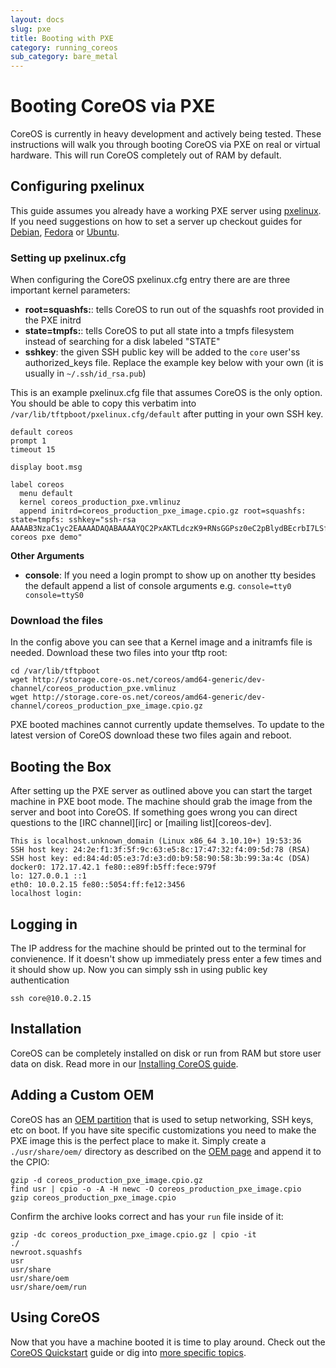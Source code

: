 ```yaml
---
layout: docs
slug: pxe
title: Booting with PXE
category: running_coreos
sub_category: bare_metal
---
```


# Booting CoreOS via PXE

CoreOS is currently in heavy development and actively being tested.
These instructions will walk you through booting CoreOS via PXE on real or virtual hardware.
This will run CoreOS completely out of RAM by default.

## Configuring pxelinux

This guide assumes you already have a working PXE server using [pxelinux][pxelinux].
If you need suggestions on how to set a server up checkout guides for [Debian][debian-pxe], [Fedora][fedora-pxe] or [Ubuntu][ubuntu-pxe].

[debian-pxe]: http://www.debian-administration.org/articles/478
[ubuntu-pxe]: https://help.ubuntu.com/community/PXEInstallServer
[fedora-pxe]: http://docs.fedoraproject.org/en-US/Fedora/7/html/Installation_Guide/ap-pxe-server.html
[pxelinux]: http://www.syslinux.org/wiki/index.php/PXELINUX

### Setting up pxelinux.cfg

When configuring the CoreOS pxelinux.cfg entry there are are three important kernel parameters:

- **root=squashfs:**: tells CoreOS to run out of the squashfs root provided in the PXE initrd
- **state=tmpfs:**: tells CoreOS to put all state into a tmpfs filesystem instead of searching for a disk labeled "STATE"
- **sshkey**: the given SSH public key will be added to the `core` user'ss authorized_keys file. Replace the example key below with your own (it is usually in `~/.ssh/id_rsa.pub`)

This is an example pxelinux.cfg file that assumes CoreOS is the only option.
You should be able to copy this verbatim into `/var/lib/tftpboot/pxelinux.cfg/default` after putting in your own SSH key.

```
default coreos
prompt 1
timeout 15

display boot.msg

label coreos
  menu default
  kernel coreos_production_pxe.vmlinuz
  append initrd=coreos_production_pxe_image.cpio.gz root=squashfs: state=tmpfs: sshkey="ssh-rsa AAAAB3NzaC1yc2EAAAADAQABAAAAYQC2PxAKTLdczK9+RNsGGPsz0eC2pBlydBEcrbI7LSfiN7Bo5hQQVjki+Xpnp8EEYKpzu6eakL8MJj3E28wT/vNklT1KyMZrXnVhtsmOtBKKG/++odpaavdW2/AU0l7RZiE= coreos pxe demo"
```

**Other Arguments**

- **console**: If you need a login prompt to show up on another tty besides the default append a list of console arguments e.g. `console=tty0 console=ttyS0`

### Download the files

In the config above you can see that a Kernel image and a initramfs file is needed.
Download these two files into your tftp root:

```
cd /var/lib/tftpboot
wget http://storage.core-os.net/coreos/amd64-generic/dev-channel/coreos_production_pxe.vmlinuz
wget http://storage.core-os.net/coreos/amd64-generic/dev-channel/coreos_production_pxe_image.cpio.gz
```

PXE booted machines cannot currently update themselves.
To update to the latest version of CoreOS download these two files again and reboot.

## Booting the Box

After setting up the PXE server as outlined above you can start the target machine in PXE boot mode.
The machine should grab the image from the server and boot into CoreOS.
If something goes wrong you can direct questions to the [IRC channel][irc] or [mailing list][coreos-dev].

```
This is localhost.unknown_domain (Linux x86_64 3.10.10+) 19:53:36
SSH host key: 24:2e:f1:3f:5f:9c:63:e5:8c:17:47:32:f4:09:5d:78 (RSA)
SSH host key: ed:84:4d:05:e3:7d:e3:d0:b9:58:90:58:3b:99:3a:4c (DSA)
docker0: 172.17.42.1 fe80::e89f:b5ff:fece:979f
lo: 127.0.0.1 ::1
eth0: 10.0.2.15 fe80::5054:ff:fe12:3456
localhost login:
```

## Logging in

The IP address for the machine should be printed out to the terminal for convienence.
If it doesn't show up immediately press enter a few times and it should show up.
Now you can simply ssh in using public key authentication

```
ssh core@10.0.2.15
```

## Installation

CoreOS can be completely installed on disk or run from RAM but store user data on disk. Read more in our [Installing CoreOS guide](/docs/running-coreos/bare-metal/installing-to-disk).

## Adding a Custom OEM

CoreOS has an [OEM partition][oem] that is used to setup networking, SSH keys, etc on boot.
If you have site specific customizations you need to make the PXE image this is the perfect place to make it.
Simply create a `./usr/share/oem/` directory as described on the [OEM page][oem] and append it to the CPIO:

```
gzip -d coreos_production_pxe_image.cpio.gz
find usr | cpio -o -A -H newc -O coreos_production_pxe_image.cpio
gzip coreos_production_pxe_image.cpio
```

Confirm the archive looks correct and has your `run` file inside of it:

```
gzip -dc coreos_production_pxe_image.cpio.gz | cpio -it
./
newroot.squashfs
usr
usr/share
usr/share/oem
usr/share/oem/run
```

[oem]: {{site.url}}/docs/oem/

## Using CoreOS

Now that you have a machine booted it is time to play around.
Check out the [CoreOS Quickstart]({{site.url}}/docs/quickstart) guide or dig into [more specific topics]({{site.url}}/docs).
